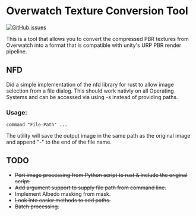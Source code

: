 # Overwatch Texture Conversion Tool
[![GitHub issues](https://img.shields.io/github/issues/Das-Horn/ow-unity-converter?style=for-the-badge)](https://github.com/Das-Horn/ow-unity-converter/issues)

This is a tool that allows you to convert the compressed PBR textures from Overwatch into a format that is compatible with unity's URP PBR render pipeline.

## NFD

Did a simple implementation of the nfd library for rust to allow image selection from a file dialog. This should work nativly on all Operating Systems and can be accessed via using -s instead of providing paths.

### Usage:
```
command "File-Path" ...
```

The utility will save the output image in the same path as the original image and append "-" to the end of the file name.

## TODO
- <s>Port image processing from Python script to rust & include the original script.</s>
- <s>Add argument support to supply file path from command line.</s>
- Implement Albedo masking from mask.
- <s>Look into easier methods to add paths.</s>
- <s>Batch processing.</s>